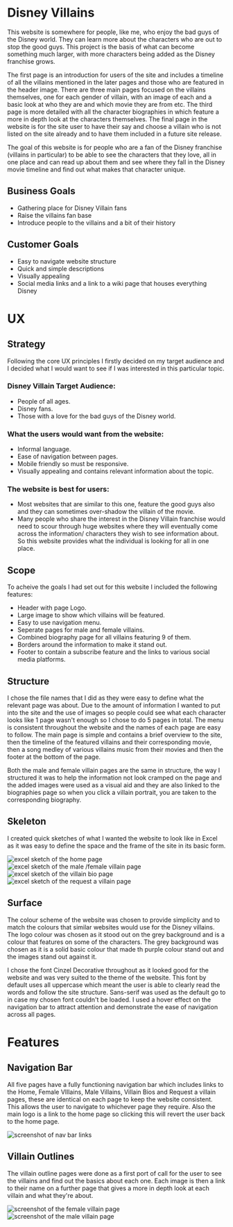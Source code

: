 # Disney Villains

This website is somewhere for people, like me, who enjoy the bad guys of the Disney world. They can learn more about the characters who are out to stop the good guys. This project is the basis of what can become something much larger, with more characters being added as the Disney franchise grows. 

The first page is an introduction for users of the site and includes a timeline of all the villains mentioned in the later pages and those who are featured in the header image. There are three main pages focused on the villains themselves, one for each gender of villain, with an image of each and a basic look at who they are and which movie they are from etc. The third page is more detailed with all the character biographies in which feature a more in depth look at the characters themselves. The final page in the website is for the site user to have their say and choose a villain who is not listed on the site already and to have them included in a future site release. 

The goal of this website is for people who are a fan of the Disney franchise (villains in particular) to be able to see the characters that they love, all in one place and can read up about them and see where they fall in the Disney movie timeline and find out what makes that character unique.

## Business Goals

* Gathering place for Disney Villain fans
* Raise the villains fan base
* Introduce people to the villains and a bit of their history

## Customer Goals

* Easy to navigate website structure
* Quick and simple descriptions
* Visually appealing
* Social media links and a link to a wiki page that houses everything Disney 

# UX

## Strategy

Following the core UX principles I firstly decided on my target audience and I decided what I would want to see if I was interested in this particular topic.

### Disney Villain Target Audience:

* People of all ages.
* Disney fans.
* Those with a love for the bad guys of the Disney world.

### What the users would want from the website:

* Informal language.
* Ease of navigation between pages.
* Mobile friendly so must be responsive.
* Visually appealing and contains relevant information about the topic.

### The website is best for users:

* Most websites that are similar to this one, feature the good guys also and they can sometimes over-shadow the villain of the movie.
* Many people who share the interest in the Disney Villain franchise would need to scour through huge websites where they will eventually come across the information/ characters they wish to see information about. So this website provides what the individual is looking for all in one place.

## Scope

To acheive the goals I had set out for this website I included the following features:

* Header with page Logo. 
* Large image to show which villains will be featured.
* Easy to use navigation menu.
* Seperate pages for male and female villains.
* Combined biography page for all villains featuring 9 of them.
* Borders around the information to make it stand out.
* Footer to contain a subscribe feature and the links to various social media platforms.

## Structure

I chose the file names that I did as they were easy to define what the relevant page was about. Due to the amount of information I wanted to put into the site and the use of images so people could see what each character looks like 1 page wasn't enough so I chose to do 5 pages in total. The menu is consistent throughout the website and the names of each page are easy to follow. The main page is simple and contains a brief overview to the site, then the timeline of the featured villains and their corresponding movie, then a song medley of various villains music from their movies and then the footer at the bottom of the page.

Both the male and female villain pages are the same in structure, the way I structured it was to help the information not look cramped on the page and the added images were used as a visual aid and they are also linked to the biographies page so when you click a villain portrait, you are taken to the corresponding biography.

## Skeleton

I created quick sketches of what I wanted the website to look like in Excel as it was easy to define the space and the frame of the site in its basic form.

![excel sketch of the home page](assets/css/images/home-page-sketch.png)
![excel sketch of the male /female villain page](assets/css/images/female-villain-sketch.png)
![excel sketch of the villain bio page](assets/css/images/villain-bios-sketch.png)
![excel sketch of the request a villain page](assets/css/images/villain-request-sketch.png)

## Surface

The colour scheme of the website was chosen to provide simplicity and to match the colours that similar websites would use for the Disney villains. The logo colour was chosen as it stood out on the grey background and is a colour that features on some of the characters. The grey background was chosen as it is a solid basic colour that made th purple colour stand out and the images stand out against it.

I chose the font Cinzel Decorative throughout as it looked good for the website and was very suited to the theme of the website. This font by default uses all uppercase which meant the user is able to clearly read the words and follow the site structure. Sans-serif was used as the default go to in case my chosen font couldn't be loaded. I used a hover effect on the navigation bar to attract attention and demonstrate the ease of navigation across all pages.

# Features

## Navigation Bar

All five pages have a fully functioning navigation bar which includes links to the Home, Female VIllains, Male Villains, Villain Bios and Request a villain pages, these are identical on each page to keep the website consistent. This allows the user to navigate to whichever page they require. Also the main logo is a link to the home page so clicking this will revert the user back to the home page.

![screenshot of nav bar links](assets/css/images/nav-bar-image.png)

## Villain Outlines

The villain outline pages were done as a first port of call for the user to see the villains and find out the basics about each one. Each image is then a link to their name on a further page that gives a more in depth look at each villain and what they're about. 

![screenshot of the female villain page](assets/css/images/female-villain-page-example.png)
![screenshot of the male villain page](assets/css/images/male-villain-page-example.png)